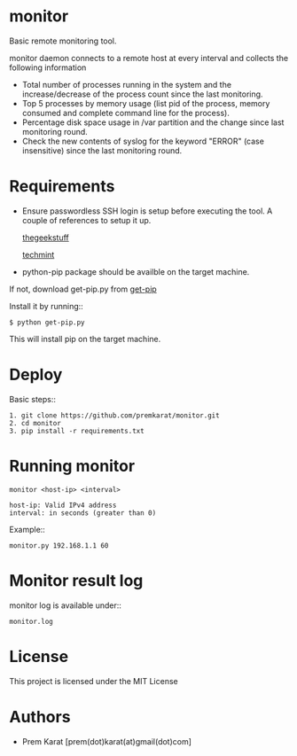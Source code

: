 monitor
=======

Basic remote monitoring tool.

monitor daemon connects to a remote host at every interval and collects the following information

* Total number of processes running in the system and the increase/decrease of the process count since the last monitoring.
* Top 5 processes by memory usage (list pid of the process, memory consumed and complete command line for the process). 
* Percentage disk space usage in /var partition and the change since last monitoring round.
* Check the new contents of syslog for the keyword "ERROR" (case insensitive) since the last monitoring round.

Requirements
============

* Ensure passwordless SSH login is setup before executing the tool. A couple of references to setup it up.

    [thegeekstuff](http://www.thegeekstuff.com/2008/11/3-steps-to-perform-ssh-login-without-password-using-ssh-keygen-ssh-copy-id)

    [techmint](https://www.tecmint.com/ssh-passwordless-login-using-ssh-keygen-in-5-easy-steps/)

* python-pip package should be availble on the target machine.

If not, download get-pip.py from [get-pip](https://bootstrap.pypa.io/get-pip.py)

Install it by running::

    $ python get-pip.py

This will install pip on the target machine.

Deploy
======

Basic steps::

    1. git clone https://github.com/premkarat/monitor.git 
    2. cd monitor
    3. pip install -r requirements.txt

Running monitor
===============

    monitor <host-ip> <interval>

    host-ip: Valid IPv4 address
    interval: in seconds (greater than 0)

Example::

    monitor.py 192.168.1.1 60

Monitor result log 
==================

monitor log is available under::

    monitor.log

License 
=======

This project is licensed under the MIT License

Authors 
=======

* Prem Karat [prem(dot)karat(at)gmail(dot)com]
